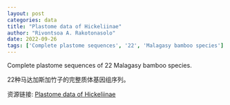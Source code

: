 ```yaml
---
layout: post
categories: data
title: "Plastome data of Hickeliinae"
author: "Rivontsoa A. Rakotonasolo"
date: 2022-09-26
tags: ['Complete plastome sequences', '22', 'Malagasy bamboo species']
---
```


Complete plastome sequences of 22 Malagasy bamboo species.

22种马达加斯加竹子的完整质体基因组序列。

资源链接: [Plastome data of Hickeliinae](https://doi.org/10.57760/sciencedb.j00143.00039)
